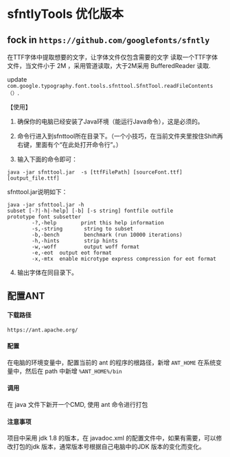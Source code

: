 # sfntlyTools 优化版本

## fock in `https://github.com/googlefonts/sfntly`

在TTF字体中提取想要的文字，让字体文件仅包含需要的文字
读取一个TTF字体文件，当文件小于 2M ，采用管道读取，大于2M采用 BufferedReader 读取.

update `com.google.typography.font.tools.sfnttool.SfntTool.readFileContents（）`.    

【使用】
1. 确保你的电脑已经安装了Java环境（能运行Java命令），这是必须的。

2. 命令行进入到sfnttool所在目录下。（一个小技巧，在当前文件夹里按住Shift再右键，里面有个“在此处打开命令行”。）

3. 输入下面的命令即可：

```
java -jar sfnttool.jar  -s [ttfFilePath] [sourceFont.ttf] [output_file.ttf]
```

sfnttool.jar说明如下：

```
java -jar sfnttool.jar -h
subset [-?|-h|-help] [-b] [-s string] fontfile outfile
prototype font subsetter
        -?,-help        print this help information
        -s,-string       string to subset
        -b,-bench        benchmark (run 10000 iterations)
        -h,-hints        strip hints
        -w,-woff         output woff format
        -e,-eot  output eot format
        -x,-mtx  enable microtype express compression for eot format
```

4. 输出字体在同目录下。

## 配置ANT

#### 下载路径
```
https://ant.apache.org/
```

#### 配置
在电脑的环境变量中，配置当前的 ant 的程序的根路径，新增 `ANT_HOME` 
在系统变量中，然后在 path 中新增 `%ANT_HOME%/bin `

#### 调用
在 java 文件下新开一个CMD, 使用 ant 命令进行打包

#### 注意事项
项目中采用 jdk 1.8 的版本，在 javadoc.xml 的配置文件中，如果有需要，可以修改打包的jdk 版本，通常版本号根据自己电脑中的JDK 版本的变化而变化。

